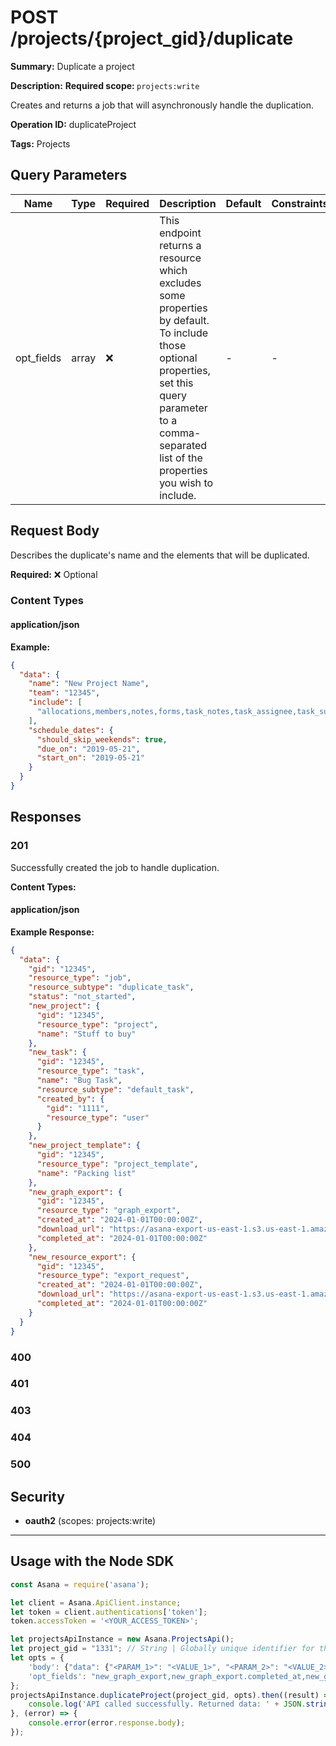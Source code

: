 # POST /projects/{project_gid}/duplicate

**Summary:** Duplicate a project

**Description:** <b>Required scope: </b><code>projects:write</code>

Creates and returns a job that will asynchronously handle the duplication.

**Operation ID:** duplicateProject

**Tags:** Projects

## Query Parameters

| Name | Type | Required | Description | Default | Constraints |
|------|------|----------|-------------|---------|-------------|
| opt_fields | array | ❌ | This endpoint returns a resource which excludes some properties by default. To include those optional properties, set this query parameter to a comma-separated list of the properties you wish to include. | - | - |

## Request Body

Describes the duplicate's name and the elements that will be duplicated.

**Required:** ❌ Optional

### Content Types

#### application/json

**Example:**

```json
{
  "data": {
    "name": "New Project Name",
    "team": "12345",
    "include": [
      "allocations,members,notes,forms,task_notes,task_assignee,task_subtasks,task_attachments,task_dates,task_dependencies,task_followers,task_tags,task_projects"
    ],
    "schedule_dates": {
      "should_skip_weekends": true,
      "due_on": "2019-05-21",
      "start_on": "2019-05-21"
    }
  }
}
```

## Responses

### 201

Successfully created the job to handle duplication.

**Content Types:**

#### application/json

**Example Response:**

```json
{
  "data": {
    "gid": "12345",
    "resource_type": "job",
    "resource_subtype": "duplicate_task",
    "status": "not_started",
    "new_project": {
      "gid": "12345",
      "resource_type": "project",
      "name": "Stuff to buy"
    },
    "new_task": {
      "gid": "12345",
      "resource_type": "task",
      "name": "Bug Task",
      "resource_subtype": "default_task",
      "created_by": {
        "gid": "1111",
        "resource_type": "user"
      }
    },
    "new_project_template": {
      "gid": "12345",
      "resource_type": "project_template",
      "name": "Packing list"
    },
    "new_graph_export": {
      "gid": "12345",
      "resource_type": "graph_export",
      "created_at": "2024-01-01T00:00:00Z",
      "download_url": "https://asana-export-us-east-1.s3.us-east-1.amazonaws.com/2563645399633793/domain_export/7588024658887731/download/ domain_export_2563645399633793_7588024658887731_2023018-201726.json.gz?X-Amz-Algorithm=AWS4-HMAC-SHA256& X-Amz-Content-Sha256=xxxxxxxx&X-Amz-Date=xxxxxxxx&X-Amz-Expires=300&X-Amz-Security-Token=xxxxxxxx& X-Amz-Signature=xxxxxxxx&X-Amz-SignedHeaders=host&x-id=GetObject#_=_",
      "completed_at": "2024-01-01T00:00:00Z"
    },
    "new_resource_export": {
      "gid": "12345",
      "resource_type": "export_request",
      "created_at": "2024-01-01T00:00:00Z",
      "download_url": "https://asana-export-us-east-1.s3.us-east-1.amazonaws.com/2563645399633793/object_export/7588024658887731/download/ object_export_2563645399633793_7588024658887731_2023018-201726.jsonl.gz?X-Amz-Algorithm=AWS4-HMAC-SHA256& X-Amz-Credential=xxxxxxxx&X-Amz-Date=xxxxxxxx&X-Amz-Expires=300&X-Amz-Security-Token=xxxxxxxx& X-Amz-Signature=xxxxxxxx&X-Amz-SignedHeaders=host",
      "completed_at": "2024-01-01T00:00:00Z"
    }
  }
}
```

### 400
<reference>

### 401
<reference>

### 403
<reference>

### 404
<reference>

### 500
<reference>

## Security

- **oauth2** (scopes: projects:write)


---

## Usage with the Node SDK

```javascript
const Asana = require('asana');

let client = Asana.ApiClient.instance;
let token = client.authentications['token'];
token.accessToken = '<YOUR_ACCESS_TOKEN>';

let projectsApiInstance = new Asana.ProjectsApi();
let project_gid = "1331"; // String | Globally unique identifier for the project.
let opts = { 
    'body': {"data": {"<PARAM_1>": "<VALUE_1>", "<PARAM_2>": "<VALUE_2>",}}, 
    'opt_fields': "new_graph_export,new_graph_export.completed_at,new_graph_export.created_at,new_graph_export.download_url,new_project,new_project.name,new_project_template,new_project_template.name,new_resource_export,new_resource_export.completed_at,new_resource_export.created_at,new_resource_export.download_url,new_task,new_task.created_by,new_task.name,new_task.resource_subtype,resource_subtype,status"
};
projectsApiInstance.duplicateProject(project_gid, opts).then((result) => {
    console.log('API called successfully. Returned data: ' + JSON.stringify(result.data, null, 2));
}, (error) => {
    console.error(error.response.body);
});

```